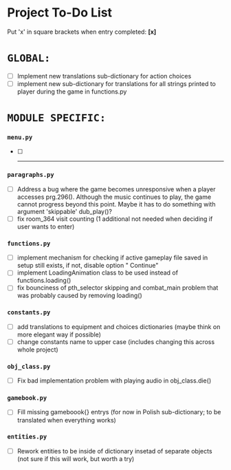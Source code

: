 # Project To-Do List

Put 'x' in square brackets when entry completed: <b>[x]</b>

# `GLOBAL:`

- [ ] Implement new translations sub-dictionary for action choices
- [ ] implement new sub-dictionary for translations for all strings printed to player during the game in functions.py

# `MODULE SPECIFIC:`

### `menu.py`

- [ ] ---

### `paragraphs.py`

- [ ] Address a bug where the game becomes unresponsive when a player accesses prg.296(). Although the music continues
  to play, the game cannot progress beyond this point. Maybe it has to do something with argument 'skippable'
  dub_play()?
- [ ] fix room_364 visit counting (1 additional not needed when deciding if user wants to enter)

### `functions.py`

- [ ] implement mechanism for checking if active gameplay file saved in setup still exists, if not, disable option "
  Continue"
- [ ] implement LoadingAnimation class to be used instead of functions.loading()
- [ ] fix bounciness of pth_selector skipping and combat_main problem that was probably caused by removing loading()

### `constants.py`

- [ ] add translations to equipment and choices dictionaries (maybe think on more elegant way if possible)
- [ ] change constants name to upper case (includes changing this across whole project)

### `obj_class.py`

- [ ] Fix bad implementation problem with playing audio in obj_class.die()

### `gamebook.py`

- [ ] Fill missing gameboook{} entrys (for now in Polish sub-dictionary; to be translated when everything works)

### `entities.py`

- [ ] Rework entities to be inside of dictionary insetad of separate objects (not sure if this will work, but worth a
  try)